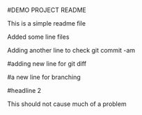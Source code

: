 #DEMO PROJECT README

This is a simple readme file

Added some line files

Adding another line to check git commit -am

#adding new line for git diff

#a new line for branching

#headline 2

This should not cause much of a problem